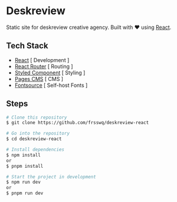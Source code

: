 # Deskreview

Static site for deskreview creative agency. Built with ❤️ using [React](https://react.dev/).

## Tech Stack

- [React](https://react.dev/) [ Development ]
- [React Router](https://reactrouter.com/) [ Routing ]
- [Styled Component](https://styled-components.com/) [ Styling ]
- [Pages CMS](https://pagescms.org/) [ CMS ]
- [Fontsource](https://fontsource.org/) [ Self-host Fonts ]

## Steps

```bash
# Clone this repository
$ git clone https://github.com/frsswq/deskreview-react
```

```bash
# Go into the repository
$ cd deskreview-react
```

```bash
# Install dependencies
$ npm install
or
$ pnpm install
```

```bash
# Start the project in development
$ npm run dev
or
$ pnpm run dev
```
